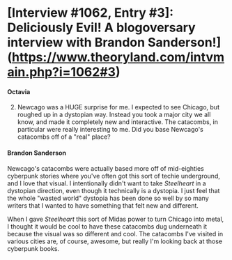 # [Interview #1062, Entry #3]: Deliciously Evil! A blogoversary interview with Brandon Sanderson!](https://www.theoryland.com/intvmain.php?i=1062#3)

#### Octavia

2. Newcago was a HUGE surprise for me. I expected to see Chicago, but roughed up in a dystopian way. Instead you took a major city we all know, and made it completely new and interactive. The catacombs, in particular were really interesting to me. Did you base Newcago's catacombs off of a "real" place?

#### Brandon Sanderson

Newcago's catacombs were actually based more off of mid-eighties cyberpunk stories where you've often got this sort of techie underground, and I love that visual. I intentionally didn't want to take
*Steelheart*
in a dystopian direction, even though it technically is a dystopia. I just feel that the whole "wasted world" dystopia has been done so well by so many writers that I wanted to have something that felt new and different.

When I gave
*Steelheart*
this sort of Midas power to turn Chicago into metal, I thought it would be cool to have these catacombs dug underneath it because the visual was so different and cool. The catacombs I've visited in various cities are, of course, awesome, but really I'm looking back at those cyberpunk books.

